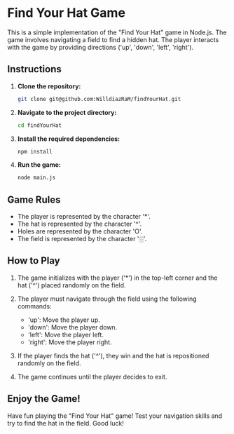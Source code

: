 # Find Your Hat Game

This is a simple implementation of the "Find Your Hat" game in Node.js. The game involves navigating a field to find a hidden hat. The player interacts with the game by providing directions ('up', 'down', 'left', 'right').

## Instructions

1. **Clone the repository:**

    ```bash
    git clone git@github.com:WilldiazRaM/findYourHat.git
    ```

2. **Navigate to the project directory:**

    ```bash
    cd findYourHat
    ```

3. **Install the required dependencies:**

    ```bash
    npm install
    ```

4. **Run the game:**

    ```bash
    node main.js
    ```

## Game Rules

- The player is represented by the character '*'.
- The hat is represented by the character '^'.
- Holes are represented by the character 'O'.
- The field is represented by the character '░'.

## How to Play

1. The game initializes with the player ('*') in the top-left corner and the hat ('^') placed randomly on the field.

2. The player must navigate through the field using the following commands:

    - 'up': Move the player up.
    - 'down': Move the player down.
    - 'left': Move the player left.
    - 'right': Move the player right.

3. If the player finds the hat ('^'), they win and the hat is repositioned randomly on the field.

4. The game continues until the player decides to exit.

## Enjoy the Game!

Have fun playing the "Find Your Hat" game! Test your navigation skills and try to find the hat in the field. Good luck!
